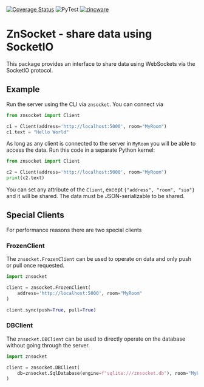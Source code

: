 [![Coverage Status](https://coveralls.io/repos/github/zincware/ZnSocket/badge.svg?branch=main)](https://coveralls.io/github/zincware/ZnSocket?branch=main)
![PyTest](https://github.com/zincware/ZnSocket/actions/workflows/pytest.yaml/badge.svg)
[![zincware](https://img.shields.io/badge/Powered%20by-zincware-darkcyan)](https://github.com/zincware)
# ZnSocket - share data using SocketIO

This package provides an interface to share data using WebSockets via the SocketIO protocol.

## Example

Run the server using the CLI via `znsocket`.
You can connect via

```python
from znsocket import Client

c1 = Client(address='http://localhost:5000', room="MyRoom")
c1.text = "Hello World"
```

As long as any client is connected to the server in `MyRoom` you will be able to access the data.
Run this code in a separate Python kernel:

```python
from znsocket import Client

c2 = Client(address='http://localhost:5000', room="MyRoom")
print(c2.text)
```

You can set any attribute of the `Client`, except `{"address", "room", "sio"}` and it will be shared.
The data must be JSON-serializable to be shared.

## Special Clients
For performance reasons there are two special clients
### FrozenClient
The `znsocket.FrozenClient` can be used to operate on data and only push or pull once requested.

```python
import znsocket

client = znsocket.FrozenClient(
    address='http://localhost:5000', room="MyRoom"
)

client.sync(push=True, pull=True)
```

### DBClient
The `znsocket.DBClient` can be used to directly operate on the database without going through the server.

```python
import znsocket

client = znsocket.DBClient(
    db=znsocket.SqlDatabase(engine=f"sqlite:///znsocket.db"), room="MyRoom"
)
```
